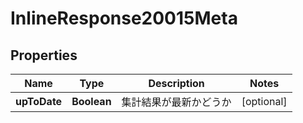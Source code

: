

# InlineResponse20015Meta


## Properties

Name | Type | Description | Notes
------------ | ------------- | ------------- | -------------
**upToDate** | **Boolean** | 集計結果が最新かどうか |  [optional]




